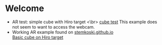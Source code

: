 # Welcome

- AR test: simple cube with Hiro target <\br>
[cube test](../ar-test.html "Test 001") This example does not seem to want to access the webcam.
- Working AR example found on [stemkoski.github.io](https://stemkoski.github.io)\
[Basic cube on Hiro target](../hello-cube.html "Basic cube example by stemkoski")